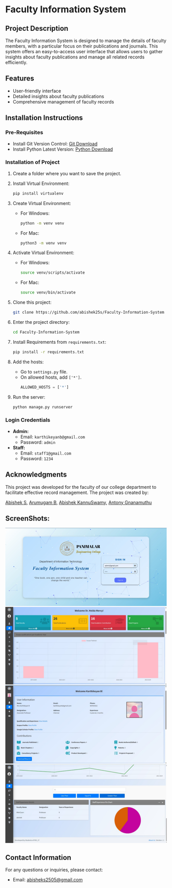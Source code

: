 # **Faculty Information System**

## **Project Description**
The Faculty Information System is designed to manage the details of faculty members, with a particular focus on their publications and journals. This system offers an easy-to-access user interface that allows users to gather insights about faculty publications and manage all related records efficiently.

## **Features**
- User-friendly interface
- Detailed insights about faculty publications
- Comprehensive management of faculty records

## **Installation Instructions**

### **Pre-Requisites**
- Install Git Version Control: [Git Download](https://git-scm.com/)
- Install Python Latest Version: [Python Download](https://www.python.org/downloads/)

### **Installation of Project**

1. Create a folder where you want to save the project.

2. Install Virtual Environment:
   ```bash
   pip install virtualenv
   ```

3. Create Virtual Environment:
   - For Windows:
     ```bash
     python -m venv venv
     ```
   - For Mac:
     ```bash
     python3 -m venv venv
     ```

4. Activate Virtual Environment:
   - For Windows:
     ```bash
     source venv/scripts/activate
     ```
   - For Mac:
     ```bash
     source venv/bin/activate
     ```

5. Clone this project:
   ```bash
   git clone https://github.com/abishek25s/Faculty-Information-System
   ```

6. Enter the project directory:
   ```bash
   cd Faculty-Information-System
   ```

7. Install Requirements from `requirements.txt`:
   ```bash
   pip install -r requirements.txt
   ```

8. Add the hosts:
   - Go to `settings.py` file.
   - On allowed hosts, add `['*']`.
     ```python
     ALLOWED_HOSTS = ['*']
     ```

9. Run the server:
   ```bash
   python manage.py runserver
   ```

### **Login Credentials**
- **Admin:**
  - Email: `karthikeyanb@gmail.com`
  - Password: `admin`
- **Staff:**
  - Email: `staff1@gmail.com`
  - Password: `1234`
 
## Acknowledgments
This project was developed for the faculty of our college department to facilitate effective record management. The project was created by:

[Abishek S](https://github.com/abishek25s), 
[Arumugam B](https://github.com/Arumugam-kishor), 
[Abishek KannuSwamy](https://github.com/AbishekKannuswamy), 
[Antony Gnanamuthu](https://github.com/ignitiusantony)

## ScreenShots:
![login](media/screenshots/lo.jpeg)
![dashboard](media/screenshots/dash.jpeg)
![staff profile](media/screenshots/sta.jpeg)
![insights](media/screenshots/pie.jpeg)

## **Contact Information**
For any questions or inquiries, please contact:
- Email: [abisheks2505@gmail.com](mailto:abisheks2505@gmail.com)

